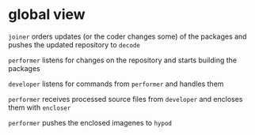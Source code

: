 # global view


`joiner` orders updates (or the coder changes some) of the packages and pushes the updated repository to `decode`

`performer` listens for changes on the repository and starts building the packages

`developer` listens for commands from `performer` and handles them

`performer` receives processed source files from `developer` and encloses them with `encloser`

`performer` pushes the enclosed imagenes to `hypod`

